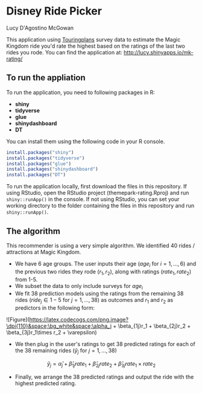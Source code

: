 # Disney Ride Picker
Lucy D'Agostino McGowan

This application using [Touringplans](https://touringplans.com) survey data to estimate the Magic Kingdom ride you'd rate the highest based on the ratings of the last two rides you rode. 
You can find the application at: http://lucy.shinyapps.io/mk-rating/

## To run the appliation

To run the application, you need to following packages in R:

* **shiny**
* **tidyverse**
* **glue**
* **shinydashboard**
* **DT**

You can install them using the following code in your R console.

```r
install.packages("shiny")
install.packages("tidyverse")
install.packages("glue")
install.packages("shinydashboard")
install.packages("DT")
```

To run the application locally, first download the files in this repository. If using RStudio, open the RStudio project (themepark-rating.Rproj) and run `shiny::runApp()` in the console. If not using RStudio, you can set your working directory to the folder containing the files in this repository and run `shiny::runApp()`.

## The algorithm

This recommender is using a very simple algorithm. We identified 40 rides / attractions at Magic Kingdom. 

* We have 6 age groups. The user inputs their age $(age_i$ for $i = 1, \dots, 6)$ and the previous two rides they rode $(r_1, r_2)$, along with ratings $(rate_1, rate_2)$ from 1-5. 
* We subset the data to only include surveys for $age_i$
* We fit 38 prediction models using the ratings from the remaining 38 rides $(ride_j \in 1-5$ for $j = 1, \dots, 38)$ as outcomes and $r_1$ and $r_2$ as predictors in the following form:

![Figure](https://latex.codecogs.com/png.image?\dpi{110}&space;\bg_white&space;\alpha_j + \beta_{1j}r_1 + \beta_{2j}r_2 + \beta_{3j}r_1\times r_2 + \varepsilon)

* We then plug in the user's ratings to get 38 predicted ratings for each of the 38 remaining rides $(\hat{y}_j$ for $j=1,\dots,38)$

$$\hat{y}_j = \hat\alpha_j + \hat\beta_{1j}rate_1 + \hat\beta_{2j}rate_2 + \hat\beta_{3j}rate_1\times rate_2$$

* Finally, we arrange the 38 predicted ratings and output the ride with the highest predicted rating. 

